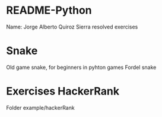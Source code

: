 # README-Python
Name: Jorge Alberto Quiroz Sierra
resolved exercises

# Snake
Old game snake, for beginners in pyhton games
Fordel snake

# Exercises HackerRank 
Folder example/hackerRank